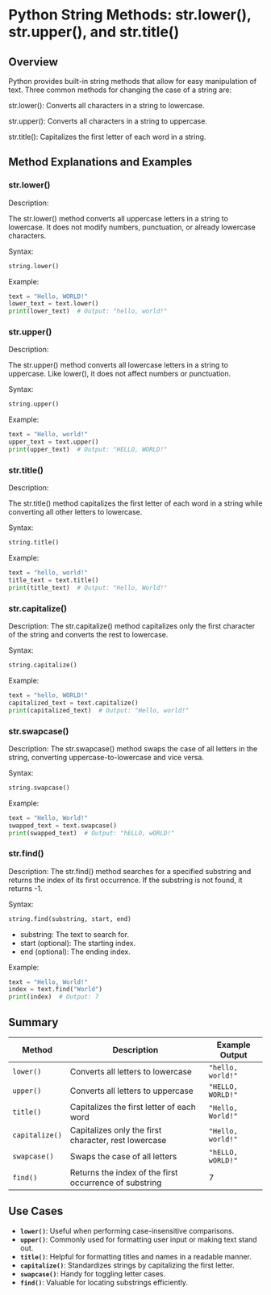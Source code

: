 # Python String Methods: str.lower(), str.upper(), and str.title()

## Overview

Python provides built-in string methods that allow for easy manipulation of text. Three common methods for changing the case of a string are:

str.lower(): Converts all characters in a string to lowercase.

str.upper(): Converts all characters in a string to uppercase.

str.title(): Capitalizes the first letter of each word in a string.

## Method Explanations and Examples

### str.lower()

Description:

The str.lower() method converts all uppercase letters in a string to lowercase. It does not modify numbers, punctuation, or already lowercase characters.

Syntax:

```python
string.lower()
```

Example:

```python
text = "Hello, WORLD!"
lower_text = text.lower()
print(lower_text)  # Output: "hello, world!"
```

### str.upper()

Description:

The str.upper() method converts all lowercase letters in a string to uppercase. Like lower(), it does not affect numbers or punctuation.

Syntax:

```python
string.upper()
```

Example:

```python
text = "Hello, world!"
upper_text = text.upper()
print(upper_text)  # Output: "HELLO, WORLD!"
```

### str.title()

Description:

The str.title() method capitalizes the first letter of each word in a string while converting all other letters to lowercase.

Syntax:

```python
string.title()
```

Example:

```python
text = "hello, world!"
title_text = text.title()
print(title_text)  # Output: "Hello, World!"
```

### str.capitalize()

Description:
The str.capitalize() method capitalizes only the first character of the string and converts the rest to lowercase.

Syntax:
```python
string.capitalize()
```

Example:
```python
text = "hello, WORLD!"
capitalized_text = text.capitalize()
print(capitalized_text)  # Output: "Hello, world!"
```

### str.swapcase()

Description:
The str.swapcase() method swaps the case of all letters in the string, converting uppercase-to-lowercase and vice versa.

Syntax:
```python
string.swapcase()
```

Example:
```python
text = "Hello, World!"
swapped_text = text.swapcase()
print(swapped_text)  # Output: "hELLO, wORLD!"
```

### str.find()

Description:
The str.find() method searches for a specified substring and returns the index of its first occurrence. If the substring is not found, it returns -1.

Syntax:
```python
string.find(substring, start, end)
```
- substring: The text to search for.
- start (optional): The starting index.
- end (optional): The ending index.

Example:
```python
text = "Hello, World!"
index = text.find("World")
print(index)  # Output: 7
```

## Summary
 
| **Method**     | **Description**                                        | **Example Output**    |
|----------------|--------------------------------------------------------|-----------------------|
| `lower()`      | Converts all letters to lowercase                      | `"hello, world!"`     |
| `upper()`      | Converts all letters to uppercase                      | `"HELLO, WORLD!"`     |
| `title()`      | Capitalizes the first letter of each word              | `"Hello, World!"`     |
| `capitalize()` | Capitalizes only the first character, rest lowercase   | `"Hello, world!"`     |
| `swapcase()`   | Swaps the case of all letters                          | `"hELLO, wORLD!"`     |
| `find()`       | Returns the index of the first occurrence of substring | 7                     |

## Use Cases

- **`lower()`**: Useful when performing case-insensitive comparisons.
- **`upper()`**: Commonly used for formatting user input or making text stand out.
- **`title()`**: Helpful for formatting titles and names in a readable manner.
- **`capitalize()`**: Standardizes strings by capitalizing the first letter.
- **`swapcase()`**: Handy for toggling letter cases.
- **`find()`**: Valuable for locating substrings efficiently.
